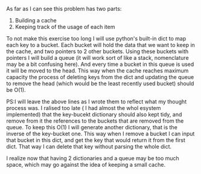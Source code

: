 As far as I can see this problem has two parts:
1. Building a cache
2. Keeping track of the usage of each item

To not make this exercise too long I will use python's built-in dict to map each
key to a bucket.
Each bucket will hold the data that we want to keep in the cache, and two pointers
to 2 other buckets.
Using these buckets with pointers I will build a queue (it will work sort of like
a stack, nomenclature may be a bit confusing here). And every time a bucket
in this queue is used it will be moved to the head. This way when the cache reaches
maximum capacity the process of deleting keys from the dict and updating the queue
to remove the head (which would be the least recently used bucket) should be O(1).

PS:I will leave the above lines as I wrote them to reflect what my thought process was.
I ralised too late ( I had almost the whol esystem implemented) that the key-bucekt dictionary
should also kept tidy, and remove from it the references to the buckets that are removed
from the queue.
To keep this O(1) I will generate another dictionary, that is the inverse of the
key-bucket one. This way when I remove a bucket I can input that bucket in this dict,
and get the key that would return it from the first dict. That way I can delete
that key without parsing the whole dict.

I realize now that having 2 dictionaries and a queue may be too much space, which
may go against the idea of keeping a small cache.
